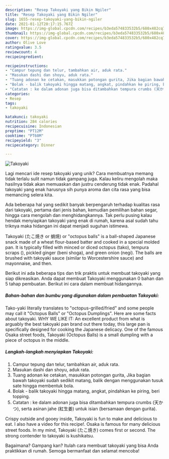 ```yaml
---
description: "Resep Takoyaki yang Bikin Ngiler"
title: "Resep Takoyaki yang Bikin Ngiler"
slug: 1655-resep-takoyaki-yang-bikin-ngiler
date: 2021-01-12T20:17:15.767Z
image: https://img-global.cpcdn.com/recipes/b3eda574833532b5/680x482cq70/takoyaki-foto-resep-utama.jpg
thumbnail: https://img-global.cpcdn.com/recipes/b3eda574833532b5/680x482cq70/takoyaki-foto-resep-utama.jpg
cover: https://img-global.cpcdn.com/recipes/b3eda574833532b5/680x482cq70/takoyaki-foto-resep-utama.jpg
author: Olive Love
ratingvalue: 3.5
reviewcount: 4
recipeingredient:

recipeinstructions:
- "Campur tepung dan telur, tambahkan air, aduk rata."
- "Masukan dashi dan shoyu, aduk rata."
- "Tuang adonan ke cetakan, masukkan potongan gurita, Jika bagian bawah takoyaki sudah sedikit matang, balik dengan menggunakan tusuk sate hingga membentuk bola."
- "Bolak - balik takoyaki hingga matang, angkat, pindahkan ke piring, beri topping."
- "Catatan : ke dalam adonan juga bisa ditambahkan tempura crumbs (天かつ), serta asinan jahe (紅生姜) untuk isian (bersamaan dengan gurita)."
categories:
- Resep
tags:
- takoyaki

katakunci: takoyaki 
nutrition: 284 calories
recipecuisine: Indonesian
preptime: "PT12M"
cooktime: "PT60M"
recipeyield: "3"
recipecategory: Dinner

---
```



![Takoyaki](https://img-global.cpcdn.com/recipes/b3eda574833532b5/680x482cq70/takoyaki-foto-resep-utama.jpg)

Lagi mencari ide resep takoyaki yang unik? Cara membuatnya memang tidak terlalu sulit namun tidak gampang juga. Kalau keliru mengolah maka hasilnya tidak akan memuaskan dan justru cenderung tidak enak. Padahal takoyaki yang enak harusnya sih punya aroma dan cita rasa yang bisa memancing selera kita.

Ada beberapa hal yang sedikit banyak berpengaruh terhadap kualitas rasa dari takoyaki, pertama dari jenis bahan, kemudian pemilihan bahan segar, hingga cara mengolah dan menghidangkannya. Tak perlu pusing kalau hendak menyiapkan takoyaki yang enak di rumah, karena asal sudah tahu triknya maka hidangan ini dapat menjadi suguhan istimewa.

Takoyaki (たこ焼き or 蛸焼) or &#34;octopus balls&#34; is a ball-shaped Japanese snack made of a wheat flour-based batter and cooked in a special molded pan. It is typically filled with minced or diced octopus (tako), tempura scraps (), pickled ginger (beni shoga), and green onion (negi). The balls are brushed with takoyaki sauce (similar to Worcestershire sauce) and mayonnaise, and then.


Berikut ini ada beberapa tips dan trik praktis untuk membuat takoyaki yang siap dikreasikan. Anda dapat membuat Takoyaki menggunakan 0 bahan dan 5 tahap pembuatan. Berikut ini cara dalam membuat hidangannya.

<!--inarticleads1-->

##### Bahan-bahan dan bumbu yang digunakan dalam pembuatan Takoyaki:



Tako-yaki literally translates to &#34;octopus-grilled/fried&#34; and some people may call it &#34;Octopus Balls&#34; or &#34;Octopus Dumplings&#34;. Here are some facts about takoyaki. WHY WE LIKE IT: An excellent product from what is arguably the best takoyaki pan brand out there today, this large pan is specifically designed for cooking the Japanese delicacy. One of the famous Osaka street foods, Takoyaki (Octopus Balls) is a small dumpling with a piece of octopus in the middle. 

<!--inarticleads2-->

##### Langkah-langkah menyiapkan Takoyaki:

1. Campur tepung dan telur, tambahkan air, aduk rata.
1. Masukan dashi dan shoyu, aduk rata.
1. Tuang adonan ke cetakan, masukkan potongan gurita, Jika bagian bawah takoyaki sudah sedikit matang, balik dengan menggunakan tusuk sate hingga membentuk bola.
1. Bolak - balik takoyaki hingga matang, angkat, pindahkan ke piring, beri topping.
1. Catatan : ke dalam adonan juga bisa ditambahkan tempura crumbs (天かつ), serta asinan jahe (紅生姜) untuk isian (bersamaan dengan gurita).


Crispy outside and gooey inside, Takoyaki is fun to make and delicious to eat. I also have a video for this recipe!. Osaka is famous for many delicious street foods. In my mind, Takoyaki (たこ焼き) comes first or second. The strong contender to takoyaki is kushikatsu. 

Bagaimana? Gampang kan? Itulah cara membuat takoyaki yang bisa Anda praktikkan di rumah. Semoga bermanfaat dan selamat mencoba!
